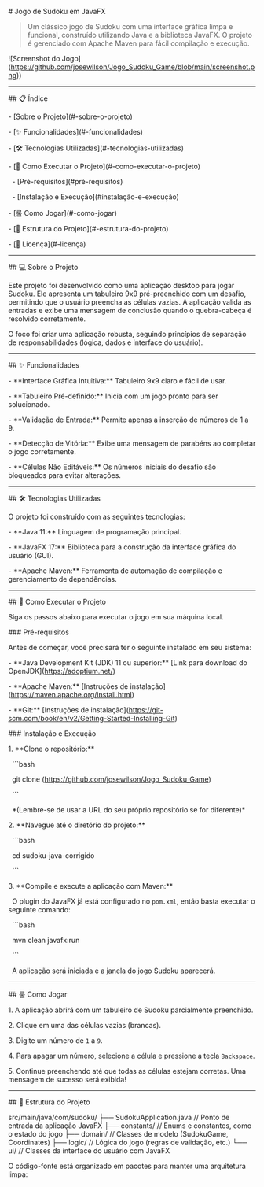 \# Jogo de Sudoku em JavaFX



> Um clássico jogo de Sudoku com uma interface gráfica limpa e funcional, construído utilizando Java e a biblioteca JavaFX. O projeto é gerenciado com Apache Maven para fácil compilação e execução.



!\[Screenshot do Jogo](https://github.com/josewilson/Jogo_Sudoku_Game/blob/main/screenshot.png))



---



\## 📋 Índice



\- \[Sobre o Projeto](#-sobre-o-projeto)

\- \[✨ Funcionalidades](#-funcionalidades)

\- \[🛠️ Tecnologias Utilizadas](#-tecnologias-utilizadas)

\- \[🚀 Como Executar o Projeto](#-como-executar-o-projeto)

&nbsp; - \[Pré-requisitos](#pré-requisitos)

&nbsp; - \[Instalação e Execução](#instalação-e-execução)

\- \[룰 Como Jogar](#-como-jogar)

\- \[📂 Estrutura do Projeto](#-estrutura-do-projeto)

\- \[📄 Licença](#-licença)



---



\## 💻 Sobre o Projeto



Este projeto foi desenvolvido como uma aplicação desktop para jogar Sudoku. Ele apresenta um tabuleiro 9x9 pré-preenchido com um desafio, permitindo que o usuário preencha as células vazias. A aplicação valida as entradas e exibe uma mensagem de conclusão quando o quebra-cabeça é resolvido corretamente.



O foco foi criar uma aplicação robusta, seguindo princípios de separação de responsabilidades (lógica, dados e interface do usuário).



---



\## ✨ Funcionalidades



\-   \*\*Interface Gráfica Intuitiva:\*\* Tabuleiro 9x9 claro e fácil de usar.

\-   \*\*Tabuleiro Pré-definido:\*\* Inicia com um jogo pronto para ser solucionado.

\-   \*\*Validação de Entrada:\*\* Permite apenas a inserção de números de 1 a 9.

\-   \*\*Detecção de Vitória:\*\* Exibe uma mensagem de parabéns ao completar o jogo corretamente.

\-   \*\*Células Não Editáveis:\*\* Os números iniciais do desafio são bloqueados para evitar alterações.



---



\## 🛠️ Tecnologias Utilizadas



O projeto foi construído com as seguintes tecnologias:



\-   \*\*Java 11:\*\* Linguagem de programação principal.

\-   \*\*JavaFX 17:\*\* Biblioteca para a construção da interface gráfica do usuário (GUI).

\-   \*\*Apache Maven:\*\* Ferramenta de automação de compilação e gerenciamento de dependências.



---



\## 🚀 Como Executar o Projeto



Siga os passos abaixo para executar o jogo em sua máquina local.



\### Pré-requisitos



Antes de começar, você precisará ter o seguinte instalado em seu sistema:



\-   \*\*Java Development Kit (JDK) 11 ou superior:\*\* \[Link para download do OpenJDK](https://adoptium.net/)

\-   \*\*Apache Maven:\*\* \[Instruções de instalação](https://maven.apache.org/install.html)

\-   \*\*Git:\*\* \[Instruções de instalação](https://git-scm.com/book/en/v2/Getting-Started-Installing-Git)



\### Instalação e Execução



1\.  \*\*Clone o repositório:\*\*

&nbsp;   ```bash

&nbsp;   git clone \(https://github.com/josewilson/Jogo_Sudoku_Game)

&nbsp;   ```

&nbsp;   \*(Lembre-se de usar a URL do seu próprio repositório se for diferente)\*



2\.  \*\*Navegue até o diretório do projeto:\*\*

&nbsp;   ```bash

&nbsp;   cd sudoku-java-corrigido

&nbsp;   ```



3\.  \*\*Compile e execute a aplicação com Maven:\*\*

&nbsp;   O plugin do JavaFX já está configurado no `pom.xml`, então basta executar o seguinte comando:

&nbsp;   ```bash

&nbsp;   mvn clean javafx:run

&nbsp;   ```

&nbsp;   A aplicação será iniciada e a janela do jogo Sudoku aparecerá.



---



\## 룰 Como Jogar



1\.  A aplicação abrirá com um tabuleiro de Sudoku parcialmente preenchido.

2\.  Clique em uma das células vazias (brancas).

3\.  Digite um número de `1` a `9`.

4\.  Para apagar um número, selecione a célula e pressione a tecla `Backspace`.

5\.  Continue preenchendo até que todas as células estejam corretas. Uma mensagem de sucesso será exibida!



---



\## 📂 Estrutura do Projeto


src/main/java/com/sudoku/
├── SudokuApplication.java       // Ponto de entrada da aplicação JavaFX
├── constants/                   // Enums e constantes, como o estado do jogo
├── domain/                      // Classes de modelo (SudokuGame, Coordinates)
├── logic/                       // Lógica do jogo (regras de validação, etc.)
└── ui/                          // Classes da interface do usuário com JavaFX


O código-fonte está organizado em pacotes para manter uma arquitetura limpa:

